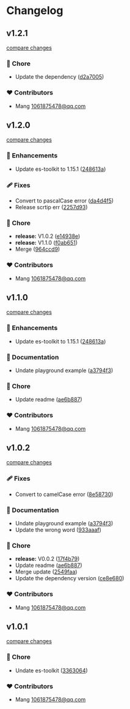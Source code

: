 # Changelog


## v1.2.1

[compare changes](https://github.com/mangmax/nuxt-es-toolkit/compare/v1.2.0...v1.2.1)

### 🏡 Chore

- Update the dependency ([d2a7005](https://github.com/mangmax/nuxt-es-toolkit/commit/d2a7005))

### ❤️ Contributors

- Mang <1061875478@qq.com>

## v1.2.0

[compare changes](https://github.com/mangmax/nuxt-es-toolkit/compare/v1.0.2...v1.2.0)

### 🚀 Enhancements

- Update es-toolkit to 1.15.1 ([248613a](https://github.com/mangmax/nuxt-es-toolkit/commit/248613a))

### 🩹 Fixes

- Convert to pascalCase error ([da4d4f5](https://github.com/mangmax/nuxt-es-toolkit/commit/da4d4f5))
- Release scrtip err ([2257d93](https://github.com/mangmax/nuxt-es-toolkit/commit/2257d93))

### 🏡 Chore

- **release:** V1.0.2 ([e14938e](https://github.com/mangmax/nuxt-es-toolkit/commit/e14938e))
- **release:** V1.1.0 ([f0ab651](https://github.com/mangmax/nuxt-es-toolkit/commit/f0ab651))
- Merge ([964ccd9](https://github.com/mangmax/nuxt-es-toolkit/commit/964ccd9))

### ❤️ Contributors

- Mang <1061875478@qq.com>

## v1.1.0

[compare changes](https://github.com/mangmax/nuxt-es-toolkit/compare/v1.0.1...v1.1.0)

### 🚀 Enhancements

- Update es-toolkit to 1.15.1 ([248613a](https://github.com/mangmax/nuxt-es-toolkit/commit/248613a))

### 📖 Documentation

- Undate playground example ([a3794f3](https://github.com/mangmax/nuxt-es-toolkit/commit/a3794f3))

### 🏡 Chore

- Update readme ([ae6b887](https://github.com/mangmax/nuxt-es-toolkit/commit/ae6b887))

### ❤️ Contributors

- Mang <1061875478@qq.com>

## v1.0.2

[compare changes](https://github.com/mangmax/nuxt-es-toolkit/compare/v1.0.1...v1.0.2)

### 🩹 Fixes

- Convert to camelCase error ([8e58730](https://github.com/mangmax/nuxt-es-toolkit/commit/8e58730))

### 📖 Documentation

- Undate playground example ([a3794f3](https://github.com/mangmax/nuxt-es-toolkit/commit/a3794f3))
- Update the wrong word ([933aaaf](https://github.com/mangmax/nuxt-es-toolkit/commit/933aaaf))

### 🏡 Chore

- **release:** V0.0.2 ([17f4b79](https://github.com/mangmax/nuxt-es-toolkit/commit/17f4b79))
- Update readme ([ae6b887](https://github.com/mangmax/nuxt-es-toolkit/commit/ae6b887))
- Merge update ([2549faa](https://github.com/mangmax/nuxt-es-toolkit/commit/2549faa))
- Update the dependency version ([ce8e680](https://github.com/mangmax/nuxt-es-toolkit/commit/ce8e680))

### ❤️ Contributors

- Mang <1061875478@qq.com>

## v1.0.1

[compare changes](https://github.com/mangmax/nuxt-es-toolkit/compare/v0.0.2...v1.0.1)

### 🏡 Chore

- Undate es-toolkit ([3363064](https://github.com/mangmax/nuxt-es-toolkit/commit/3363064))

### ❤️ Contributors

- Mang <1061875478@qq.com>

